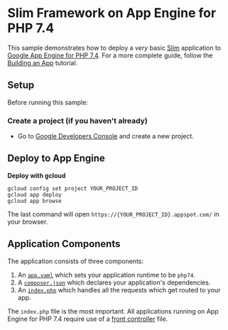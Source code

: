 # Slim Framework on App Engine for PHP 7.4

This sample demonstrates how to deploy a *very* basic [Slim][slim] application to
[Google App Engine for PHP 7.4][appengine-php]. For a more complete guide, follow
the [Building an App][building-an-app] tutorial.

## Setup

Before running this sample:

### Create a project (if you haven't already)

- Go to [Google Developers Console][console] and create a new project.

## Deploy to App Engine

**Deploy with gcloud**

```
gcloud config set project YOUR_PROJECT_ID
gcloud app deploy
gcloud app browse
```

The last command will open `https://{YOUR_PROJECT_ID}.appspot.com/`
in your browser.

## Application Components

The application consists of three components:

 1. An [`app.yaml`](app.yaml) which sets your application runtime to be `php74`.
 2. A [`composer.json`](composer.json) which declares your application's dependencies.
 3. An [`index.php`](index.php) which handles all the requests which get routed to your app.

The `index.php` file is the most important. All applications running on App Engine
for PHP 7.4 require use of a [front controller][front-controller] file.

[console]: https://console.developers.google.com/project
[slim]: https://www.slimframework.com/
[appengine-php]: https://cloud.google.com/appengine/docs/standard/php/
[front-controller]: https://stackoverflow.com/questions/6890200/what-is-a-front-controller-and-how-is-it-implemented-in-php
[building-an-app]: https://cloud.google.com/appengine/docs/standard/php7/building-app/
